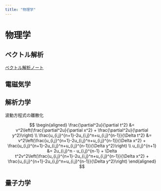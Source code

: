 ```yaml
---
title: "物理学"
---
```


# 物理学

## ベクトル解析

[ベクトル解析ノート](https://drive.google.com/file/d/1C-eszj1VSI98aenIdvabiADAPzYHqdXA/view?usp=sharing)

## 電磁気学

## 解析力学

波動方程式の離散化

$$
\begin{aligned}
\frac{\partial^2u}{\partial t^2} &= v^2\left(\frac{\partial^2u}{\partial x^2} + \frac{\partial^2u}{\partial y^2}\right) \\
\frac{u_{i,j}^{n+1}-2u_{i,j}^n+u_{i,j}^{n-1}}{\Delta t^2} &= v^2\left(\frac{u_{i,j}^{n+1}-2u_{i,j}^n+u_{i,j}^{n-1}}{\Delta x^2} + \frac{u_{i,j}^{n+1}-2u_{i,j}^n+u_{i,j}^{n-1}}{\Delta y^2}\right) \\
u_{i,j}^{n+1} &= 2u_{i,j}^n - u_{i,j}^{n-1} + \Delta t^2v^2\left(\frac{u_{i,j}^{n+1}-2u_{i,j}^n+u_{i,j}^{n-1}}{\Delta x^2} + \frac{u_{i,j}^{n+1}-2u_{i,j}^n+u_{i,j}^{n-1}}{\Delta y^2}\right)
\end{aligned}
$$

## 量子力学
